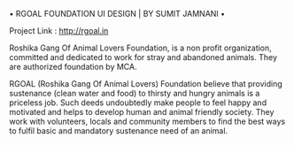 • RGOAL FOUNDATION UI DESIGN | BY SUMIT JAMNANI •

Project Link : http://rgoal.in

Roshika Gang Of Animal Lovers Foundation, is a non profit organization, committed and dedicated to work for stray and abandoned animals. They are authorized foundation by MCA.

RGOAL (Roshika Gang Of Animal Lovers) Foundation believe that providing sustenance (clean water and food) to thirsty and hungry animals is a priceless job. Such deeds undoubtedly make people to feel happy and motivated and helps to develop human and animal friendly society. They work with volunteers, locals and community members to find the best ways to fulfil basic and mandatory sustenance need of an animal.
